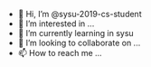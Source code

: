 - 👋 Hi, I’m @sysu-2019-cs-student
- 👀 I’m interested in ...
- 🌱 I’m currently learning in sysu
- 💞️ I’m looking to collaborate on ...
- 📫 How to reach me ...

<!---
sysu-2019-cs-student/sysu-2019-cs-student is a ✨ special ✨ repository because its `README.md` (this file) appears on your GitHub profile.
You can click the Preview link to take a look at your changes.
--->
